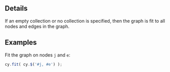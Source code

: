 ## Details

If an empty collection or no collection is specified, then the graph is fit to all nodes and edges in the graph.

## Examples

Fit the graph on nodes `j` and `e`:
```js
cy.fit( cy.$('#j, #e') );
```
